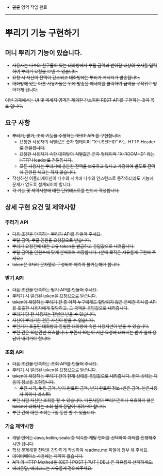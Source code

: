 - ~~밑줄~~ 영역 작업 완료
---

# 뿌리기 기능 구현하기

## 머니 뿌리기 기능이 있습니다.
- ~~사용자는 다수의 친구들이 있는 대화방에서 뿌릴 금액과 받아갈 대상의 숫자를 입력하여 뿌리기 요청을 보낼 수 있습니다.~~
- ~~요청 시 자신의 잔액이 감소되고 대화방에는 뿌리기 메세지가 발송됩니다.~~
- ~~대화방에 있는 다른 사용자들은 위에 발송된 메세지를 클릭하여 금액을 무작위로 받아가게 됩니다.~~

~~이번 과제에서는 UI 및 메세지 영역은 제외한 간소화된 REST API를 구현하는 것이 목표 입니다.~~

## 요구 사항
- ~~뿌리기, 받기, 조회 기능을 수행하는 REST API 를 구현합니다.~~
  - ~~요청한 사용자의 식별값은 숫자 형태이며 "X-USER-ID" 라는 HTTP Header로 전달됩니다.~~
  - ~~요청한 사용자가 속한 대화방의 식별값은 문자 형태이며 "X-ROOM-ID" 라는 HTTP Header로 전달됩니다.~~
  - ~~모든 사용자는 뿌리기에 충분한 잔액을 보유하고 있다고 가정하여 별도로 잔액에 관련된 체크는 하지 않습니다.~~
- 작성하신 어플리케이션이 다수의 서버에 다수의 인스턴스로 동작하더라도 기능에 문제가 없도록 설계되어야 합니다.
- ~~각 기능 및 제약사항에 대한 단위테스트를 반드시 작성합니다.~~

## 상세 구현 요건 및 제약사항

### 뿌리기 API
- ~~다음 조건을 만족하는 뿌리기 API를 만들어 주세요.~~
- ~~뿌릴 금액, 뿌릴 인원을 요청값으로 받습니다.~~
- ~~뿌리기 요청건에 대한 고유 token을 발급하고 응답값으로 내려줍니다.~~
- ~~뿌릴 금액을 인원수에 맞게 분배하여 저장합니다. (분배 로직은 자유롭게 구현해 주세요.)~~
- ~~token은 3자리 문자열로 구성되며 예측이 불가능해야 합니다.~~

### 받기 API
- ~~다음 조건을 만족하는 받기 API를 만들어 주세요.~~
- ~~뿌리기 시 발급된 token을 요청값으로 받습니다.~~
- ~~token에 해당하는 뿌리기 건 중 아직 누구에게도 할당되지 않은 분배건 하나를 API를 호출한 사용자에게 할당하고, 그 금액을 응답값으로 내려줍니다.~~
- ~~뿌리기 당 한 사용자는 한번만 받을 수 있습니다.~~
- ~~자신이 뿌리기한 건은 자신이 받을 수 없습니다.~~
- ~~뿌린기가 호출된 대화방과 동일한 대화방에 속한 사용자만이 받을 수 있습니다.~~
- ~~뿌린 건은 10분간만 유효합니다. 뿌린지 10분이 지난 요청에 대해서는 받기 실패 응답이 내려가야 합니다.~~

### 조회 API
- ~~다음 조건을 만족하는 조회 API를 만들어 주세요.~~
- ~~뿌리기 시 발급된 token을 요청값으로 받습니다.~~
- ~~token에 해당하는 뿌리기 건의 현재 상태를 응답값으로 내려줍니다. 현재 상태는 다음의 정보를 포함합니다.~~
  - ~~뿌린 시각, 뿌린 금액, 받기 완료된 금액, 받기 완료된 정보 (받은 금액, 받은사용자 아이디 리스트)~~
- ~~뿌린 사람 자신만 조회를 할 수 있습니다. 다른사람의 뿌리기건이나 유효하지 않은 token에 대해서는 조회 실패 응답이 내려가야 합니다.~~
- ~~뿌린 건에 대한 조회는 7일 동안 할 수 있습니다.~~
   
### 기술 제약사항
- ~~개발 언어는 Java, kotlin, scala 중 익숙한 개발 언어를 선택하여 과제를 진행해주시면 됩니다.~~
- 핵심 문제해결 전략을 간단하게 작성하여 readme.md 파일에 첨부 해 주세요.
- ~~데이터베이스 사용에는 제약이 없습니다.~~
- ~~API 의 HTTP Method들 (GET | POST | PUT | DEL) 은 자유롭게 선택하세요.~~
- ~~에러응답, 에러코드는 자유롭게 정의해주세요.~~
